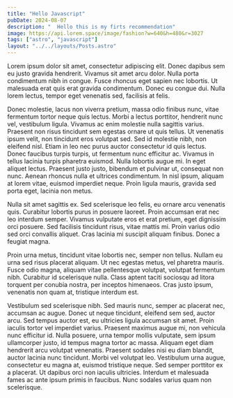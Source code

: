 ```yaml
---
title: "Hello Javascript"
pubDate: 2024-08-07
description: "  Hello this is my firts recommendation"
image: https://api.lorem.space/image/fashion?w=640&h=480&r=3027
tags: ["astro", "javascript"]
layout: "../../layouts/Posts.astro"
---
```


Lorem ipsum dolor sit amet, consectetur adipiscing elit. Donec dapibus sem eu justo gravida hendrerit. Vivamus sit amet arcu dolor. Nulla porta condimentum nibh in congue. Fusce rhoncus eget sapien nec lobortis. Ut malesuada erat quis erat gravida condimentum. Donec eu congue dui. Nulla lorem lectus, tempor eget venenatis sed, facilisis at felis.

Donec molestie, lacus non viverra pretium, massa odio finibus nunc, vitae fermentum tortor neque quis lectus. Morbi a lectus porttitor, hendrerit nunc vel, vestibulum ligula. Vivamus ac enim molestie nulla sagittis varius. Praesent non risus tincidunt sem egestas ornare ut quis tellus. Ut venenatis ipsum velit, non tincidunt eros volutpat sed. Sed id molestie nibh, non eleifend nisl. Etiam in leo nec purus auctor consectetur id quis lectus. Donec faucibus turpis turpis, ut fermentum nunc efficitur ac. Vivamus in tellus lacinia turpis pharetra euismod. Nulla lobortis augue mi. In eget aliquet lectus. Praesent justo justo, bibendum et pulvinar ut, consequat non nunc. Aenean rhoncus nulla et ultrices condimentum. In nisl ipsum, aliquam at lorem vitae, euismod imperdiet neque. Proin ligula mauris, gravida sed porta eget, lacinia non metus.

Nulla sit amet sagittis ex. Sed scelerisque leo felis, eu ornare arcu venenatis quis. Curabitur lobortis purus in posuere laoreet. Proin accumsan erat nec leo interdum semper. Vivamus vulputate eros et erat pretium, eget dignissim orci posuere. Sed facilisis tincidunt risus, vitae mattis mi. Proin varius odio sed orci convallis aliquet. Cras lacinia mi suscipit aliquam finibus. Donec a feugiat magna.

Proin urna metus, tincidunt vitae lobortis nec, semper non tellus. Nullam eu urna sed risus placerat aliquam. Ut nec egestas metus, vel pharetra mauris. Fusce odio magna, aliquam vitae pellentesque volutpat, volutpat fermentum nibh. Curabitur id scelerisque nulla. Class aptent taciti sociosqu ad litora torquent per conubia nostra, per inceptos himenaeos. Cras justo ipsum, venenatis non quam at, tristique interdum est.

Vestibulum sed scelerisque nibh. Sed mauris nunc, semper ac placerat nec, accumsan ac augue. Donec ut neque tincidunt, eleifend sem sed, auctor arcu. Sed tempus auctor est, eu ultricies ligula accumsan sit amet. Proin iaculis tortor vel imperdiet varius. Praesent maximus augue mi, non vehicula nunc efficitur id. Nulla posuere, urna tempor mollis vulputate, sem ipsum ullamcorper justo, id tempus magna tortor ac massa. Aliquam eget diam hendrerit arcu volutpat venenatis. Praesent sodales nisi eu diam blandit, auctor lacinia nunc tincidunt. Morbi vel volutpat leo. Vestibulum urna augue, consectetur eu magna at, euismod tristique neque. Sed semper porttitor ex a placerat. Ut dapibus orci non iaculis ultricies. Interdum et malesuada fames ac ante ipsum primis in faucibus. Nunc sodales varius quam non scelerisque.